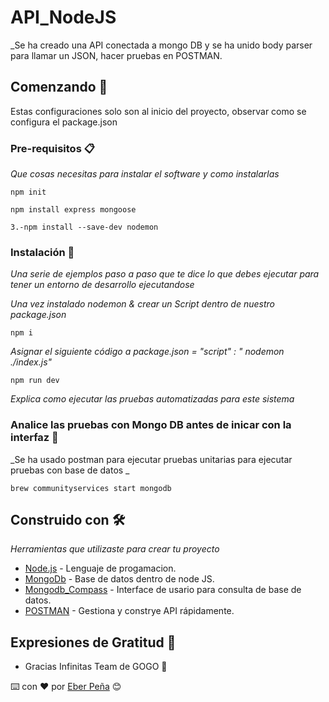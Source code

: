 # API_NodeJS

_Se ha creado una API conectada a mongo DB y se ha unido body parser para llamar un JSON, hacer pruebas en POSTMAN.

## Comenzando 🚀

Estas configuraciones solo son al inicio del proyecto, observar como se configura el package.json

### Pre-requisitos 📋

_Que cosas necesitas para instalar el software y como instalarlas_

```
npm init
```

```
npm install express mongoose
```

```
3.-npm install --save-dev nodemon
```

### Instalación 🔧

_Una serie de ejemplos paso a paso que te dice lo que debes ejecutar para tener un entorno de desarrollo ejecutandose_

_Una vez instalado nodemon & crear un Script dentro de nuestro package.json_

```
npm i
```

_Asignar el siguiente código a package.json = "script" : " nodemon ./index.js"_

```
npm run dev
```

_Explica como ejecutar las pruebas automatizadas para este sistema_

### Analice las pruebas con Mongo DB antes de inicar con la interfaz 🔩

_Se ha usado postman para ejecutar pruebas unitarias para ejecutar pruebas con base de datos _

```
brew communityservices start mongodb
```

## Construido con 🛠️

_Herramientas que utilizaste para crear tu proyecto_

- [Node.js](https://nodejs.org/es/) - Lenguaje de progamacion.
- [MongoDb](https://www.mongodb.com/download-center/community) - Base de datos dentro de node JS.
- [Mongodb_Compass](https://www.mongodb.com/products/compass) - Interface de usario para consulta de base de datos.
- [POSTMAN](https://www.postman.com/downloads/) - Gestiona y constrye API rápidamente.

## Expresiones de Gratitud 🎁

- Gracias Infinitas Team de GOGO 📢

⌨️ con ❤️ por [Eber Peña](https://github.com/EberDrod) 😊
